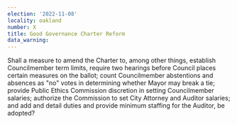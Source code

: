 ```yaml
---
election: '2022-11-08'
locality: oakland
number: X
title: Good Governance Charter Reform
data_warning: 
---
```

Shall a measure to amend the Charter to, among other things, establish Councilmember term limits, require two hearings before Council places certain measures on the ballot; count Councilmember abstentions and absences as "no" votes in determining whether Mayor may break a tie; provide Public Ethics Commission discretion in setting Councilmember salaries; authorize the Commission to set City Attorney and Auditor salaries; and add and detail duties and provide minimum staffing for the Auditor, be adopted?
